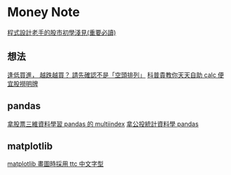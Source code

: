 Money Note
=======

[程式設計老手的股市初學淺見(重要必讀)](https://newtoypia.blogspot.com/2018/08/stock.html)

想法
----------

[逢低買進， 越跌越買？ 請先確認不是「空頭排列」](https://newtoypia.blogspot.com/2018/10/downtrend.html)
[科普貴教你天天自助 calc 便宜股撈明牌](https://newtoypia.blogspot.com/2018/08/calc.html)

pandas
----------

[拿股票三維資料學習 pandas 的 multiindex](https://newtoypia.blogspot.com/2019/01/pandas-multiindex.html#more)
[拿公投統計資料學 pandas](https://newtoypia.blogspot.com/2018/12/pandas.html)


matplotlib
----------
[matplotlib 畫圖時採用 ttc 中文字型](https://newtoypia.blogspot.com/2018/08/matplotlib-ttc.html)
